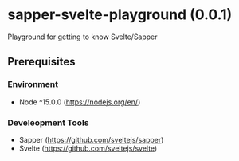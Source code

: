 # sapper-svelte-playground (0.0.1)
Playground for getting to know Svelte/Sapper

## Prerequisites

### Environment
* Node ^15.0.0 (https://nodejs.org/en/)

### Develeopment Tools
* Sapper (https://github.com/sveltejs/sapper)
* Svelte (https://github.com/sveltejs/svelte)

